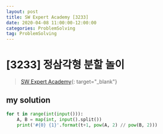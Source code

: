 ```yaml
---
layout: post
title: SW Expert Academy [3233]
date: 2020-04-08 11:00:00-12:00:00
categories: ProblemSolving
tag: ProblemSolving
---
```


# [3233] 정삼각형 분할 놀이
> [SW Expert Academy](https://swexpertacademy.com/main/main.do){: target="_blank"}

## my solution
```python
for t in range(int(input())):
    A, B = map(int, input().split())
    print('#{0} {1}'.format(t+1, pow(A, 2) // pow(B, 2)))
```
